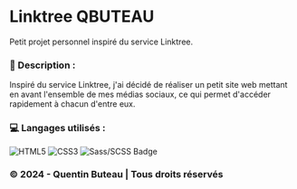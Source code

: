# Linktree QBUTEAU

Petit projet personnel inspiré du service Linktree.

### 📜 Description :
Inspiré du service Linktree, j'ai décidé de réaliser un petit site web mettant en avant l'ensemble de mes médias sociaux, ce qui permet d'accéder rapidement à chacun d'entre eux.

### 💻 Langages utilisés :
![HTML5](https://img.shields.io/badge/html5-%23E34F26.svg?style=for-the-badge&logo=html5&logoColor=white)
![CSS3](https://img.shields.io/badge/css3-%231572B6.svg?style=for-the-badge&logo=css3&logoColor=white)
![Sass/SCSS Badge](https://img.shields.io/badge/Sass/SCSS-CC6699?style=for-the-badge&logo=sass&logoColor=white)

### © 2024 - Quentin Buteau | Tous droits réservés
